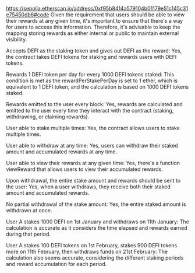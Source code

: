 https://sepolia.etherscan.io/address/0xf95b8414a579104b01179e51c145c31e75450db6#code
Given the requirement that users should be able to view their rewards at any given time, it's important to ensure that there's a way for users to access this information. Therefore, it's advisable to keep the mapping storing rewards as either internal or public to maintain external visibility.

Accepts DEFI as the staking token and gives out DEFI as the reward: Yes, the contract takes DEFI tokens for staking and rewards users with DEFI tokens.

Rewards 1 DEFI token per day for every 1000 DEFI tokens staked: This condition is met as the rewardPerStakePerDay is set to 1 ether, which is equivalent to 1 DEFI token, and the calculation is based on 1000 DEFI tokens staked.

Rewards emitted to the user every block: Yes, rewards are calculated and emitted to the user every time they interact with the contract (staking, withdrawing, or claiming rewards).

User able to stake multiple times: Yes, the contract allows users to stake multiple times.

User able to withdraw at any time: Yes, users can withdraw their staked amount and accumulated rewards at any time.

User able to view their rewards at any given time: Yes, there's a function viewReward that allows users to view their accumulated rewards.

Upon withdrawal, the entire stake amount and rewards should be sent to the user: Yes, when a user withdraws, they receive both their staked amount and accumulated rewards.

No partial withdrawal of the stake amount: Yes, the entire staked amount is withdrawn at once.



User A stakes 1000 DEFI on 1st January and withdraws on 11th January: The calculation is accurate as it considers the time elapsed and rewards earned during that period.

User A stakes 100 DEFI tokens on 1st February, stakes 900 DEFI tokens more on 11th February, then withdraws funds on 21st February: The calculation also seems accurate, considering the different staking periods and reward accumulation for each period.